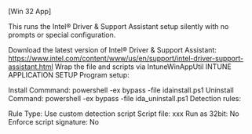 [Win 32 App]

This runs the Intel® Driver & Support Assistant setup silently with no prompts or special configuration.

Download the latest version of Intel® Driver & Support Assistant: https://www.intel.com/content/www/us/en/support/intel-driver-support-assistant.html
Wrap the file and scripts via IntuneWinAppUtil
INTUNE APPLICATION SETUP
Program setup:

Install Commmand: powershell -ex bypass -file idainstall.ps1
Uninstall Command: powershell -ex bypass -file ida_uninstall.ps1
Detection rules:

Rule Type: Use custom detection script
Script file: xxx
Run as 32bit: No
Enforce script signature: No